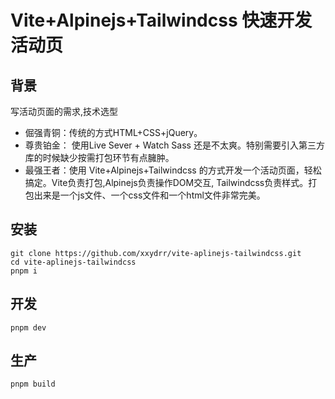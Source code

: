 # Vite+Alpinejs+Tailwindcss 快速开发活动页

## 背景

写活动页面的需求,技术选型

- 倔强青铜：传统的方式HTML+CSS+jQuery。
- 尊贵铂金： 使用Live Sever + Watch Sass 还是不太爽。特别需要引入第三方库的时候缺少按需打包环节有点臃肿。
- 最强王者：使用 Vite+Alpinejs+Tailwindcss 的方式开发一个活动页面，轻松搞定。Vite负责打包,Alpinejs负责操作DOM交互, Tailwindcss负责样式。打包出来是一个js文件、一个css文件和一个html文件非常完美。

## 安装

```shell
git clone https://github.com/xxydrr/vite-aplinejs-tailwindcss.git
cd vite-aplinejs-tailwindcss
pnpm i
```

## 开发

```shell
pnpm dev
```

## 生产

```shell
pnpm build
```
